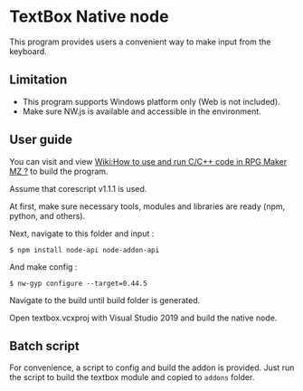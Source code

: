 # TextBox Native node

This program provides users a convenient way to make input from the keyboard.

## Limitation

- This program supports Windows platform only (Web is not included).
- Make sure NW.js is available and accessible in the environment.

## User guide

You can visit and view [Wiki:How to use and run C/C++ code in RPG Maker MZ ?](https://github.com/Jim00000/RMMZ-Plugin-Collection/wiki/How-to-use-and-run-C-or-Cpp-code-in-RPG-Maker-MZ-%3F) to build the program.

Assume that corescript v1.1.1 is used.

At first, make sure necessary tools, modules and libraries are ready (npm, python, and others).

Next, navigate to this folder and input :

```
$ npm install node-api node-addon-api
```

And make config :

```
$ nw-gyp configure --target=0.44.5
```

Navigate to the build until build folder is generated.

Open textbox.vcxproj with Visual Studio 2019 and build the native node.

## Batch script

For convenience, a script to config and build the addon is provided. Just run the script to build
the textbox module and copied to `addons` folder.